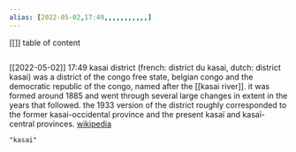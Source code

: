 ```yaml
---
alias: [2022-05-02,17:49,,,,,,,,,,,]
---
```

[[]]
table of content
```toc
```

[[2022-05-02]] 17:49
kasai district (french: district du kasai, dutch: district kasai) was a district of the congo free state, belgian congo and the democratic republic of the congo, named after the [[kasai river]]. it was formed around 1885 and went through several large changes in extent in the years that followed. the 1933 version of the district roughly corresponded to the former kasai-occidental province and the present kasaï and kasaï-central provinces.
[wikipedia](https://en.wikipedia.org/wiki/kasai%20district)
```query
"kasai"
```